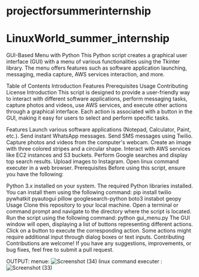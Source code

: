 # projectforsummerinternship
# LinuxWorld_summer_internship
GUI-Based Menu with Python
This Python script creates a graphical user interface (GUI) with a menu of various functionalities using the Tkinter library. The menu offers features such as software application launching, messaging, media capture, AWS services interaction, and more.

Table of Contents
Introduction
Features
Prerequisites
Usage
Contributing
License
Introduction
This script is designed to provide a user-friendly way to interact with different software applications, perform messaging tasks, capture photos and videos, use AWS services, and execute other actions through a graphical interface. Each action is associated with a button in the GUI, making it easy for users to select and perform specific tasks.

Features
Launch various software applications (Notepad, Calculator, Paint, etc.).
Send instant WhatsApp messages.
Send SMS messages using Twilio.
Capture photos and videos from the computer's webcam.
Create an image with three colored stripes and a circular shape.
Interact with AWS services like EC2 instances and S3 buckets.
Perform Google searches and display top search results.
Upload images to Instagram.
Open linux command executer in a web browser.
Prerequisites
Before using this script, ensure you have the following:

Python 3.x installed on your system.
The required Python libraries installed. You can install them using the following command:
pip install twilio pywhatkit pyautogui pillow googlesearch-python boto3 instabot geopy
Usage
Clone this repository to your local machine.
Open a terminal or command prompt and navigate to the directory where the script is located.
Run the script using the following command:
python gui_menu.py
The GUI window will open, displaying a list of buttons representing different actions.
Click on a button to execute the corresponding action.
Some actions might require additional input through dialog boxes or text inputs.
Contributing
Contributions are welcome! If you have any suggestions, improvements, or bug fixes, feel free to submit a pull request.

OUTPUT:
menue:
![Screenshot (34)](https://github.com/ashish7408/LinuxWorld_summer_internship/assets/104715222/f17b4c13-73bc-4c40-bf95-fd00113d1173)
linux command executer :
![Screenshot (33)](https://github.com/ashish7408/LinuxWorld_summer_internship/assets/104715222/18a6b4a0-a25f-4646-b6a1-6744d07a6cb3)
